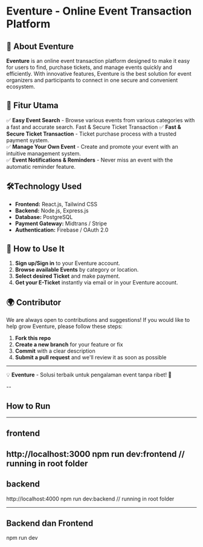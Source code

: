 # Eventure - Online Event Transaction Platform


## 🚀 About Eventure
**Eventure** is an online event transaction platform designed to make it easy for users to find, purchase tickets, and manage events quickly and efficiently. With innovative features, Eventure is the best solution for event organizers and participants to connect in one secure and convenient ecosystem.

## 🎯 Fitur Utama
✅ **Easy Event Search** - Browse various events from various categories with a fast and accurate search. Fast & Secure Ticket Transaction
✅ **Fast & Secure Ticket Transaction** - Ticket purchase process with a trusted payment system.      
✅ **Manage Your Own Event** - Create and promote your event with an intuitive management system.  
✅ **Event Notifications & Reminders** - Never miss an event with the automatic reminder feature.   

## 🛠️Technology Used
- **Frontend:** React.js, Tailwind CSS
- **Backend:** Node.js, Express.js
- **Database:** PostgreSQL
- **Payment Gateway:** Midtrans / Stripe
- **Authentication:** Firebase / OAuth 2.0

## 📌 How to Use It
1. **Sign up/Sign in** to your Eventure account.
2. **Browse available Events** by category or location.
3. **Select desired Ticket** and make payment.
4. **Get your E-Ticket** instantly via email or in your Eventure account.

## 🌍 Contributor
We are always open to contributions and suggestions! If you would like to help grow Eventure, please follow these steps:
1. **Fork this repo**
2. **Create a new branch** for your feature or fix
3. **Commit** with a clear description
4. **Submit a pull request** and we'll review it as soon as possible


---
💡 **Eventure** - Solusi terbaik untuk pengalaman event tanpa ribet! 🎉

--
## How to Run 
---
## frontend

http://localhost:3000
npm run dev:frontend  // running in root folder
---

## backend

http://localhost:4000
npm run dev:backend // running in root folder

---

## Backend dan Frontend

npm run dev
